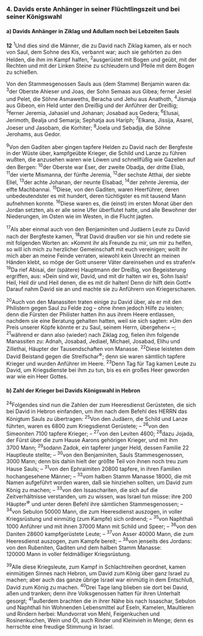 ### 4. Davids erste Anhänger in seiner Flüchtlingszeit und bei seiner Königswahl

#### a) Davids Anhänger in Ziklag und Adullam noch bei Lebzeiten Sauls

__12__
<sup>1</sup>Und dies sind die Männer, die zu David nach Ziklag kamen, als er noch von Saul, dem Sohne des Kis, verbannt war; auch sie gehörten zu den Helden, die ihm im Kampf halfen,
<sup>2</sup>ausgerüstet mit Bogen und geübt, mit der Rechten und mit der Linken Steine zu schleudern und Pfeile mit dem Bogen zu schießen.

Von den Stammesgenossen Sauls aus (dem Stamme) Benjamin waren da:
<sup>3</sup>der Oberste Ahieser und Joas, der Sohn Semaas aus Gibea; ferner Jesiel und Pelet, die Söhne Asmaweths, Beracha und Jehu aus Anathoth,
<sup>4</sup>Jismaja aus Gibeon, ein Held unter den Dreißig und der Anführer der Dreißig;
<sup>5</sup>ferner Jeremia, Jahasiel und Johanan; Josabad aus Gedera;
<sup>6</sup>Elusai, Jerimoth, Bealja und Semarja; Sephatja aus Hariph;
<sup>7</sup>Elkana, Jissija, Asarel, Joeser und Jasobam, die Korhiter;
<sup>8</sup>Joela und Sebadja, die Söhne Jerohams, aus Gedor.

<sup>9</sup>Von den Gaditen aber gingen tapfere Helden zu David nach der Bergfeste in der Wüste über, kampfgeübte Krieger, die Schild und Lanze zu führen wußten, die anzusehen waren wie Löwen und schnellfüßig wie Gazellen auf den Bergen:
<sup>10</sup>der Oberste war Eser, der zweite Obadja, der dritte Eliab,
<sup>11</sup>der vierte Mismanna, der fünfte Jeremia,
<sup>12</sup>der sechste Atthai, der siebte Eliel,
<sup>13</sup>der achte Johanan, der neunte Elsabad,
<sup>14</sup>der zehnte Jeremia, der elfte Machbannai.
<sup>15</sup>Diese, von den Gaditen, waren Heerführer, deren unbedeutendster es mit hundert, deren tüchtigster es mit tausend Mann aufnehmen konnte.
<sup>16</sup>Diese waren es, die (einst) im ersten Monat über den Jordan setzten, als er alle seine Ufer überflutet hatte, und alle Bewohner der Niederungen, im Osten wie im Westen, in die Flucht jagten.

<sup>17</sup>Als aber einmal auch von den Benjaminiten und Judäern Leute zu David nach der Bergfeste kamen,
<sup>18</sup>trat David draußen vor sie hin und redete sie mit folgenden Worten an: »Kommt ihr als Freunde zu mir, um mir zu helfen, so will ich mich zu herzlicher Gemeinschaft mit euch vereinigen; wollt ihr mich aber an meine Feinde verraten, wiewohl kein Unrecht an meinen Händen klebt, so möge der Gott unserer Väter dareinsehen und es strafen!«
<sup>19</sup>Da rief Abisai, der (spätere) Hauptmann der Dreißig, von Begeisterung ergriffen, aus: »Dein sind wir, David, und mit dir halten wir es, Sohn Isais! Heil, Heil dir und Heil denen, die es mit dir halten! Denn dir hilft dein Gott!« Darauf nahm David sie an und machte sie zu Anführern von Kriegerscharen.

<sup>20</sup>Auch von den Manassiten traten einige zu David über, als er mit den Philistern gegen Saul zu Felde zog – ohne ihnen jedoch Hilfe zu leisten; denn die Fürsten der Philister hatten ihn aus ihrem Heere entlassen, nachdem sie eine Beratung gehalten hatten, weil sie sich sagten: »Um den Preis unserer Köpfe könnte er zu Saul, seinem Herrn, übergehen« –;
<sup>21</sup>während er dann also (wieder) nach Ziklag zog, fielen ihm folgende Manassiten zu: Adnah, Josabad, Jediael, Michael, Josabad, Elihu und Zillethai, Häupter der Tausendschaften von Manasse.
<sup>22</sup>Diese leisteten dem David Beistand gegen die Streifschar<sup title="oder: Räuberschar">&#x2732;</sup>; denn sie waren sämtlich tapfere Krieger und wurden Anführer im Heere.
<sup>23</sup>Denn Tag für Tag kamen Leute zu David, um Kriegsdienste bei ihm zu tun, bis es ein großes Heer geworden war wie ein Heer Gottes.

#### b) Zahl der Krieger bei Davids Königswahl in Hebron

<sup>24</sup>Folgendes sind nun die Zahlen der zum Heeresdienst Gerüsteten, die sich bei David in Hebron einfanden, um ihm nach dem Befehl des HERRN das Königtum Sauls zu übertragen:
<sup>25</sup>Von den Judäern, die Schild und Lanze führten, waren es 6800 zum Kriegsdienst Gerüstete; –
<sup>26</sup>von den Simeoniten 7100 tapfere Krieger; –
<sup>27</sup>von den Leviten 4600;
<sup>28</sup>dazu Jojada, der Fürst über die zum Hause Aarons gehörigen Krieger, und mit ihm 3700 Mann;
<sup>29</sup>sodann Zadok, ein tapferer junger Held, dessen Familie 22 Hauptleute stellte; –
<sup>30</sup>von den Benjaminiten, Sauls Stammesgenossen, 3000 Mann; denn bis dahin hielt der größte Teil von ihnen noch treu zum Hause Sauls; –
<sup>31</sup>von den Ephraimiten 20800 tapfere, in ihren Familien hochangesehene Männer; –
<sup>32</sup>vom halben Stamm Manasse 18000, die mit Namen aufgeführt worden waren, daß sie hinziehen sollten, um David zum König zu machen; –
<sup>33</sup>von den Issaschariten, die sich auf die Zeitverhältnisse verstanden, um zu wissen, was Israel tun müsse: ihre 200 Häupter<sup title="oder: Hauptleute">&#x2732;</sup> und unter deren Befehl ihre sämtlichen Stammesgenossen; –
<sup>34</sup>von Sebulon 50000 Mann, die zum Heeresdienst auszogen, in voller Kriegsrüstung und einmütig (zum Kampfe) sich ordnend; –
<sup>35</sup>von Naphthali 1000 Anführer und mit ihnen 37000 Mann mit Schild und Speer; –
<sup>36</sup>von den Daniten 28600 kampfgerüstete Leute; –
<sup>37</sup>von Asser 40000 Mann, die zum Heeresdienst auszogen, zum Kampfe bereit; –
<sup>38</sup>von jenseits des Jordans: von den Rubeniten, Gaditen und dem halben Stamm Manasse: 120000 Mann in voller feldmäßiger Kriegsrüstung.

<sup>39</sup>Alle diese Kriegsleute, zum Kampf in Schlachtreihen geordnet, kamen einmütigen Sinnes nach Hebron, um David zum König über ganz Israel zu machen; aber auch das ganze übrige Israel war einmütig in dem Entschluß, David zum König zu machen.
<sup>40</sup>Drei Tage lang blieben sie dort bei David, aßen und tranken; denn ihre Volksgenossen hatten für ihren Unterhalt gesorgt;
<sup>41</sup>außerdem brachten die in ihrer Nähe bis nach Issaschar, Sebulon und Naphthali hin Wohnenden Lebensmittel auf Eseln, Kamelen, Maultieren und Rindern herbei: Mundvorrat von Mehl, Feigenkuchen und Rosinenkuchen, Wein und Öl, auch Rinder und Kleinvieh in Menge; denn es herrschte eine freudige Stimmung in Israel.